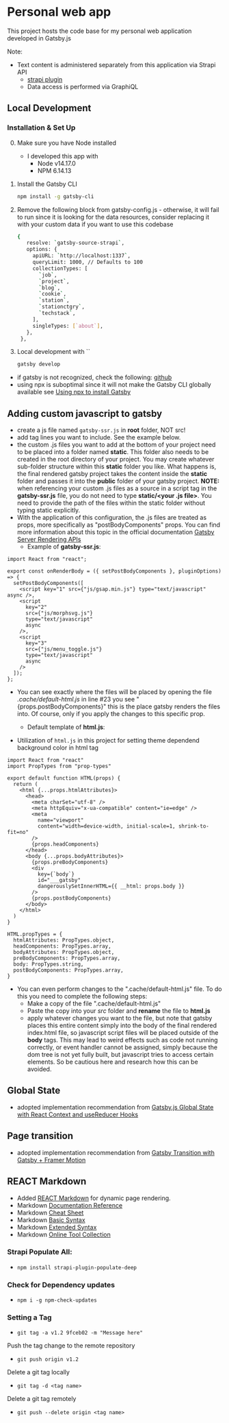 # Personal web app

This project hosts the code base for my personal web application developed in Gatsby.js

Note:
- Text content is administered separately from this application via Strapi API
  - [strapi plugin](https://www.gatsbyjs.com/plugins/gatsby-source-strapi/)
  - Data access is performed via GraphiQL

## Local Development

### Installation & Set Up

0. Make sure you have Node installed
   - I developed this app with 
     - Node v14.17.0
     -  NPM 6.14.13

1. Install the Gatsby CLI

   ```sh
   npm install -g gatsby-cli
   ```

2. Remove the following block from gatsby-config.js - otherwise, it will fail to run since it is looking for the data resources, consider replacing it with your custom data if you want to use this codebase

   ```sh
   {
      resolve: `gatsby-source-strapi`,
      options: {
        apiURL: `http://localhost:1337`,
        queryLimit: 1000, // Defaults to 100
        collectionTypes: [
          `job`,
          `project`,
          `blog`,
          `cookie`,
          `station`,
          `stationctgry`,
          `techstack`,
        ],
        singleTypes: [`about`],
      },
    },
   ```

3. Local development with ``

   ```sh
   gatsby develop
   ```

- if gatsby is not recognized, check the following: [github](https://github.com/nodejs/node/issues/29287#issuecomment-524859390)
- using npx is suboptimal since it will not make the Gatsby CLI globally available see [Using npx to install Gatsby](https://www.gatsbyjs.com/docs/glossary/npm/#using-npx-to-install-gatsby)

## Adding custom javascript to gatsby

- create a js file named `gatsby-ssr.js` in **root** folder, NOT src!
- add tag lines you want to include. See the example below.
- the custom .js files you want to add at the bottom of your project need to be placed into a folder named **static**. This folder also needs to be created in the root directory of your project. You may create whatever sub-folder structure within this **static** folder you like. What happens is, the final rendered gatsby project takes the content inside the **static** folder and passes it into the **public** folder of your gatsby project. **NOTE:** when referencing your custom .js files as a source in a script tag in the **gatsby-ssr.js** file, you do not need to type **static/<your .js file>**. You need to provide the path of the files within the static folder without typing static explicitly.
- With the application of this configuration, the .js files are treated as props, more specifically as "postBodyComponents" props. You can find more information about this topic in the official documentation [Gatsby Server Rendering APIs](https://www.gatsbyjs.com/docs/reference/config-files/gatsby-ssr/#onRenderBody)
  - Example of **gatsby-ssr.js**:

```
import React from "react";

export const onRenderBody = ({ setPostBodyComponents }, pluginOptions) => {
  setPostBodyComponents([
    <script key="1" src={"js/gsap.min.js"} type="text/javascript" async />,
    <script
      key="2"
      src={"js/morphsvg.js"}
      type="text/javascript"
      async
    />,
    <script
      key="3"
      src={"js/menu_toggle.js"}
      type="text/javascript"
      async
    />
  ]);
};

```

- You can see exactly where the files will be placed by opening the file _.cache/default-html.js_ in line #23 you see "{props.postBodyComponents}" this is the place gatsby renders the files into. Of course, only if you apply the changes to this specific prop.
  - Default template of **html.js**:

- Utilization of `html.js` in this project for setting theme dependend background color in html tag
```
import React from "react"
import PropTypes from "prop-types"

export default function HTML(props) {
  return (
    <html {...props.htmlAttributes}>
      <head>
        <meta charSet="utf-8" />
        <meta httpEquiv="x-ua-compatible" content="ie=edge" />
        <meta
          name="viewport"
          content="width=device-width, initial-scale=1, shrink-to-fit=no"
        />
        {props.headComponents}
      </head>
      <body {...props.bodyAttributes}>
        {props.preBodyComponents}
        <div
          key={`body`}
          id="___gatsby"
          dangerouslySetInnerHTML={{ __html: props.body }}
        />
        {props.postBodyComponents}
      </body>
    </html>
  )
}

HTML.propTypes = {
  htmlAttributes: PropTypes.object,
  headComponents: PropTypes.array,
  bodyAttributes: PropTypes.object,
  preBodyComponents: PropTypes.array,
  body: PropTypes.string,
  postBodyComponents: PropTypes.array,
}
```

- You can even perform changes to the ".cache/default-html.js" file. To do this you need to complete the following steps:
  - Make a copy of the file ".cache/default-html.js"
  - Paste the copy into your _src_ folder and **rename** the file to **html.js**
  - apply whatever changes you want to the file, but note that gatsby places this entire content simply into the body of the final rendered index.html file, so javascript script files will be placed outside of the **body** tags. This may lead to weird effects such as code not running correctly, or event handler cannot be assigned, simply because the dom tree is not yet fully built, but javascript tries to access certain elements. So be cautious here and research how this can be avoided.

## Global State

- adopted implementation recommendation from [Gatsby.js Global State with React Context and useReducer Hooks](https://youtu.be/ThCfN5WJ0cU)

## Page transition

- adopted implementation recommendation from [Gatsby Transition with Gatsby + Framer Motion](https://janessagarrow.com/blog/gatsby-framer-motion-page-transitions/)

## REACT Markdown
- Added [REACT Markdown](https://github.com/remarkjs/react-markdown) for dynamic page rendering.
- Markdown [Documentation Reference](https://commonmark.org/help/)
- Markdown [Cheat Sheet](https://www.markdownguide.org/cheat-sheet/)
- Markdown [Basic Syntax](https://www.markdownguide.org/basic-syntax/)
- Markdown [Extended Syntax](https://www.markdownguide.org/extended-syntax/)
- Markdown [Online Tool Collection](https://www.markdownguide.org/tools/)

### Strapi Populate All:  
- `npm install strapi-plugin-populate-deep`

### Check for Dependency updates
- `npm i -g npm-check-updates`

### Setting a Tag
- `git tag -a v1.2 9fceb02 -m "Message here"`

Push the tag change to the remote repository

- `git push origin v1.2`

Delete a git tag locally

- `git tag -d <tag name>`

Delete a git tag remotely

- `git push --delete origin <tag name>`